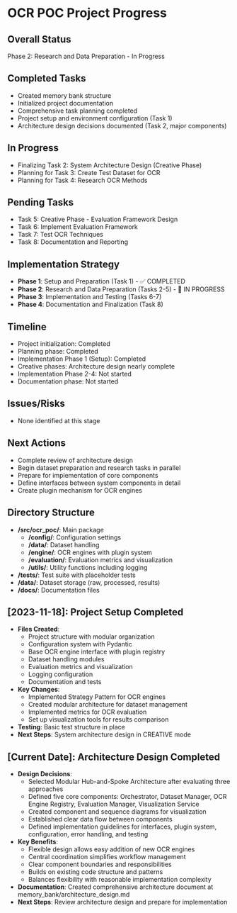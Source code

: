 # OCR POC Project Progress

## Overall Status
Phase 2: Research and Data Preparation - In Progress

## Completed Tasks
- Created memory bank structure
- Initialized project documentation
- Comprehensive task planning completed
- Project setup and environment configuration (Task 1)
- Architecture design decisions documented (Task 2, major components)

## In Progress
- Finalizing Task 2: System Architecture Design (Creative Phase)
- Planning for Task 3: Create Test Dataset for OCR
- Planning for Task 4: Research OCR Methods

## Pending Tasks
- Task 5: Creative Phase - Evaluation Framework Design
- Task 6: Implement Evaluation Framework
- Task 7: Test OCR Techniques
- Task 8: Documentation and Reporting

## Implementation Strategy
- **Phase 1**: Setup and Preparation (Task 1) - ✅ COMPLETED
- **Phase 2**: Research and Data Preparation (Tasks 2-5) - 🔄 IN PROGRESS
- **Phase 3**: Implementation and Testing (Tasks 6-7)
- **Phase 4**: Documentation and Finalization (Task 8)

## Timeline
- Project initialization: Completed
- Planning phase: Completed
- Implementation Phase 1 (Setup): Completed
- Creative phases: Architecture design nearly complete
- Implementation Phase 2-4: Not started
- Documentation phase: Not started

## Issues/Risks
- None identified at this stage

## Next Actions
- Complete review of architecture design
- Begin dataset preparation and research tasks in parallel
- Prepare for implementation of core components
- Define interfaces between system components in detail
- Create plugin mechanism for OCR engines

## Directory Structure
- **/src/ocr_poc/**: Main package
  - **/config/**: Configuration settings
  - **/data/**: Dataset handling
  - **/engine/**: OCR engines with plugin system
  - **/evaluation/**: Evaluation metrics and visualization
  - **/utils/**: Utility functions including logging
- **/tests/**: Test suite with placeholder tests
- **/data/**: Dataset storage (raw, processed, results)
- **/docs/**: Documentation files

## [2023-11-18]: Project Setup Completed
- **Files Created**: 
  - Project structure with modular organization
  - Configuration system with Pydantic
  - Base OCR engine interface with plugin registry
  - Dataset handling modules
  - Evaluation metrics and visualization
  - Logging configuration
  - Documentation and tests
- **Key Changes**: 
  - Implemented Strategy Pattern for OCR engines
  - Created modular architecture for dataset management
  - Implemented metrics for OCR evaluation
  - Set up visualization tools for results comparison
- **Testing**: Basic test structure in place
- **Next Steps**: System architecture design in CREATIVE mode

## [Current Date]: Architecture Design Completed
- **Design Decisions**:
  - Selected Modular Hub-and-Spoke Architecture after evaluating three approaches
  - Defined five core components: Orchestrator, Dataset Manager, OCR Engine Registry, Evaluation Manager, Visualization Service
  - Created component and sequence diagrams for visualization
  - Established clear data flow between components
  - Defined implementation guidelines for interfaces, plugin system, configuration, error handling, and testing
- **Key Benefits**:
  - Flexible design allows easy addition of new OCR engines
  - Central coordination simplifies workflow management
  - Clear component boundaries and responsibilities
  - Builds on existing code structure and patterns
  - Balances flexibility with reasonable implementation complexity
- **Documentation**: Created comprehensive architecture document at memory_bank/architecture_design.md
- **Next Steps**: Review architecture design and prepare for implementation 